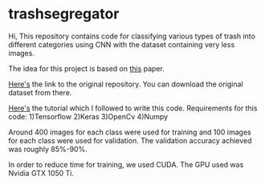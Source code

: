 # trashsegregator
Hi, This repository contains code for classifying various types of trash into different categories using CNN with the dataset containing very less images.

The idea for this project is based on [this](http://cs229.stanford.edu/proj2016/poster/ThungYang-ClassificationOfTrashForRecyclabilityStatus-poster.pdf) paper.

[Here's](https://github.com/garythung/trashnet) the link to the original repository. You can download the original dataset from there.

[Here's](https://blog.keras.io/building-powerful-image-classification-models-using-very-little-data.html) the tutorial which I followed to write this code.
Requirements for this code:
1)Tensorflow
2)Keras
3)OpenCv
4)Numpy

Around 400 images for each class were used for training and 100 images for each class were used for validation. The validation accuracy achieved was roughly 85%-90%. 

In order to reduce time for training, we used CUDA. The GPU used was Nvidia GTX 1050 Ti.
